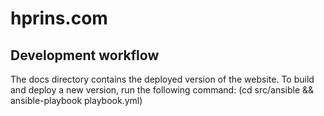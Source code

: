 # hprins.com

## Development workflow
The docs directory contains the deployed version of the website.
To build and deploy a new version, run the following command:
    (cd src/ansible && ansible-playbook playbook.yml)

